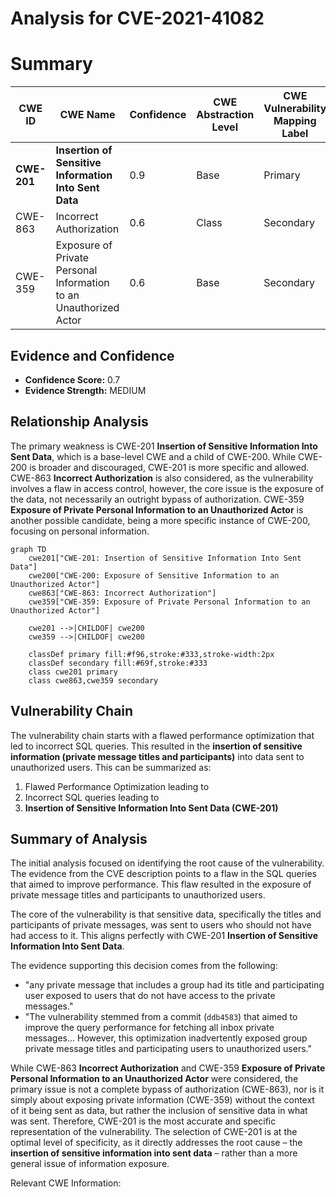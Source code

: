 # Analysis for CVE-2021-41082

# Summary
| CWE ID | CWE Name | Confidence | CWE Abstraction Level | CWE Vulnerability Mapping Label | CWE-Vulnerability Mapping Notes |
|---|---|---|---|---|---|
| **CWE-201** | **Insertion of Sensitive Information Into Sent Data** | 0.9 | Base | Primary | Allowed |
| CWE-863 | Incorrect Authorization | 0.6 | Class | Secondary | Allowed-with-Review |
| CWE-359 | Exposure of Private Personal Information to an Unauthorized Actor | 0.6 | Base | Secondary | Allowed |

## Evidence and Confidence

*   **Confidence Score:** 0.7
*   **Evidence Strength:** MEDIUM

## Relationship Analysis
The primary weakness is CWE-201 **Insertion of Sensitive Information Into Sent Data**, which is a base-level CWE and a child of CWE-200. While CWE-200 is broader and discouraged, CWE-201 is more specific and allowed. CWE-863 **Incorrect Authorization** is also considered, as the vulnerability involves a flaw in access control, however, the core issue is the exposure of the data, not necessarily an outright bypass of authorization. CWE-359 **Exposure of Private Personal Information to an Unauthorized Actor** is another possible candidate, being a more specific instance of CWE-200, focusing on personal information.

```mermaid
graph TD
    cwe201["CWE-201: Insertion of Sensitive Information Into Sent Data"]
    cwe200["CWE-200: Exposure of Sensitive Information to an Unauthorized Actor"]
    cwe863["CWE-863: Incorrect Authorization"]
    cwe359["CWE-359: Exposure of Private Personal Information to an Unauthorized Actor"]

    cwe201 -->|CHILDOF| cwe200
    cwe359 -->|CHILDOF| cwe200

    classDef primary fill:#f96,stroke:#333,stroke-width:2px
    classDef secondary fill:#69f,stroke:#333
    class cwe201 primary
    class cwe863,cwe359 secondary
```

## Vulnerability Chain
The vulnerability chain starts with a flawed performance optimization that led to incorrect SQL queries. This resulted in the **insertion of sensitive information (private message titles and participants)** into data sent to unauthorized users. This can be summarized as:
1.  Flawed Performance Optimization leading to
2.  Incorrect SQL queries leading to
3.  **Insertion of Sensitive Information Into Sent Data (CWE-201)**

## Summary of Analysis
The initial analysis focused on identifying the root cause of the vulnerability. The evidence from the CVE description points to a flaw in the SQL queries that aimed to improve performance. This flaw resulted in the exposure of private message titles and participants to unauthorized users.

The core of the vulnerability is that sensitive data, specifically the titles and participants of private messages, was sent to users who should not have had access to it. This aligns perfectly with CWE-201 **Insertion of Sensitive Information Into Sent Data**.

The evidence supporting this decision comes from the following:

*   "any private message that includes a group had its title and participating user exposed to users that do not have access to the private messages."
*   "The vulnerability stemmed from a commit (`ddb4583`) that aimed to improve the query performance for fetching all inbox private messages... However, this optimization inadvertently exposed group private message titles and participating users to unauthorized users."

While CWE-863 **Incorrect Authorization** and CWE-359 **Exposure of Private Personal Information to an Unauthorized Actor** were considered, the primary issue is not a complete bypass of authorization (CWE-863), nor is it simply about exposing private information (CWE-359) without the context of it being sent as data, but rather the inclusion of sensitive data in what was sent. Therefore, CWE-201 is the most accurate and specific representation of the vulnerability. The selection of CWE-201 is at the optimal level of specificity, as it directly addresses the root cause – the **insertion of sensitive information into sent data** – rather than a more general issue of information exposure.

Relevant CWE Information: